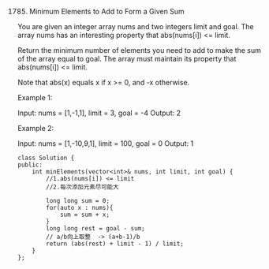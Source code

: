 1785. Minimum Elements to Add to Form a Given Sum

You are given an integer array nums and two integers limit and goal. The array nums has an interesting property that abs(nums[i]) <= limit.

Return the minimum number of elements you need to add to make the sum of the array equal to goal. The array must maintain its property that abs(nums[i]) <= limit.

Note that abs(x) equals x if x >= 0, and -x otherwise.

Example 1:

Input: nums = [1,-1,1], limit = 3, goal = -4
Output: 2


Example 2:

Input: nums = [1,-10,9,1], limit = 100, goal = 0
Output: 1


```
class Solution {
public:
    int minElements(vector<int>& nums, int limit, int goal) {
        //1.abs(nums[i]) <= limit
        //2.每次添加元素尽可能大

        long long sum = 0;
        for(auto x : nums){
            sum = sum + x;
        }
        long long rest = goal - sum;
        // a/b向上取整  -> (a+b-1)/b
        return (abs(rest) + limit - 1) / limit;
    }
};
```